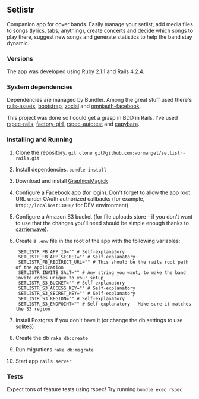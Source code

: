 ## Setlistr

Companion app for cover bands. Easily manage your setlist, add media files to songs (lyrics, tabs, 
anything), create concerts and decide which songs to play there, suggest new songs and generate 
statistics to help the band stay dynamic.

### Versions
The app was developed using Ruby 2.1.1 and Rails 4.2.4.

### System dependencies
Dependencies are managed by Bundler. Among the great stuff used there's [rails-assets](https://github.com/rails-assets/rails-assets/), [bootstrap](twitter.github.com/bootstrap/), [zocial](https://github.com/smcllns/css-social-buttons) and [omniauth-facebook](https://github.com/mkdynamic/omniauth-facebook).

This project was done so I could get a grasp in BDD in Rails. I've used [rspec-rails](https://github.com/rspec/rspec-rails), [factory-girl](https://github.com/thoughtbot/factory_girl), [rspec-autotest](https://github.com/rspec/rspec-autotest) and [capybara](https://github.com/jnicklas/capybara).

### Installing and Running
1. Clone the repository. `git clone git@github.com:wormangel/setlistr-rails.git`
2. Install dependencies. `bundle install`
3. Download and install [GraphicsMagick](http://www.graphicsmagick.org/)
4. Configure a Facebook app (for login). Don't forget to allow the app root URL under OAuth authorized callbacks (for example, `http://localhost:3000/` for DEV environment)
5. Configure a Amazon S3 bucket (for file uploads store - if you don't want to use that the changes you'll need should be simple enough thanks to [carrierwave](https://github.com/carrierwaveuploader/carrierwave)). 
6. Create a `.env` file in the root of the app with the following variables:

        SETLISTR_FB_APP_ID="" # Self-explanatory
        SETLISTR_FB_APP_SECRET="" # Self-explanatory
        SETLISTR_FB_REDIRECT_URL="" # This should be the rails root path of the application
        SETLISTR_INVITE_SALT="" # Any string you want, to make the band invite codes unique to your setup
        SETLISTR_S3_BUCKET="" # Self-explanatory
        SETLISTR_S3_ACCESS_KEY="" # Self-explanatory
        SETLISTR_S3_SECRET_KEY="" # Self-explanatory
        SETLISTR_S3_REGION="" # Self-explanatory
        SETLISTR_S3_ENDPOINT="" # Self-explanatory - Make sure it matches the S3 region

7. Install Postgres if you don't have it (or change the db settings to use sqlite3)
8. Create the db `rake db:create`
9. Run migrations `rake db:migrate`
10. Start app `rails server`

### Tests
Expect tons of feature tests using rspec! Try running ```bundle exec rspec```
